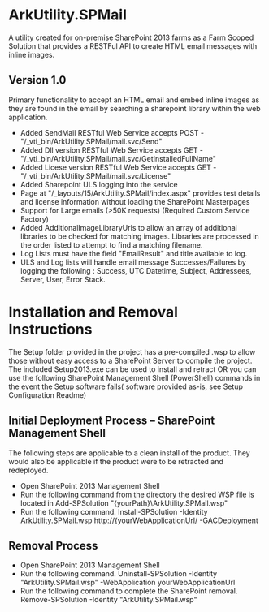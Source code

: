 # ArkUtility.SPMail
A utility created for on-premise SharePoint 2013 farms as a Farm Scoped Solution that provides a RESTFul API to create HTML email messages with inline images.

## Version 1.0
Primary functionality to accept an HTML email and embed inline images as they are found in the email by searching a sharepoint library within the web application.
- Added SendMail RESTful Web Service accepts POST - "/_vti_bin/ArkUtility.SPMail/mail.svc/Send"
- Added Dll version RESTful Web Service accepts GET - "/_vti_bin/ArkUtility.SPMail/mail.svc/GetInstalledFullName"
- Added Licese version RESTful Web Service accepts GET - "/_vti_bin/ArkUtility.SPMail/mail.svc/License"
- Added Sharepoint ULS logging into the service
- Page at  "/_layouts/15/ArkUtility.SPMail/index.aspx" provides test details and license information without loading the SharePoint Masterpages
- Support for Large emails (>50K requests) (Required Custom Service Factory)
- Added AdditionalImageLibraryUrls to allow an array of additional libraries to be checked for matching images. Libraries are processed in the order listed to attempt to find a matching filename.
- Log Lists must have the field "EmailResult" and title available to log. 
- ULS and Log lists will handle email message Successes/Failures by logging the following : Success, UTC Datetime, Subject, Addressees, Server, User, Error Stack.

# Installation and Removal Instructions 
The Setup folder provided in the project has a pre-compiled .wsp to allow those without easy access to a SharePoint Server to compile the project. The included Setup2013.exe can be used to install and retract OR you can use the following SharePoint Management Shell (PowerShell) commands in the event the Setup software fails( software provided as-is, see Setup Configuration Readme)

## Initial Deployment Process – SharePoint Management Shell
The following steps are applicable to a clean install of the product.  They would also be applicable if the product were to be retracted and redeployed.
- Open SharePoint 2013 Management Shell
- Run the following command from the directory the desired WSP file is located in
Add-SPSolution "{yourPath}\ArkUtility.SPMail.wsp"
- Run the following command.
Install-SPSolution -Identity ArkUtility.SPMail.wsp http://{yourWebApplicationUrl/ -GACDeployment

## Removal Process
- Open SharePoint 2013 Management Shell
- Run the following command.
Uninstall-SPSolution -Identity "ArkUtility.SPMail.wsp" -WebApplication yourWebApplicationUrl
- Run the following command to complete the SharePoint removal.
Remove-SPSolution -Identity "ArkUtility.SPMail.wsp"

